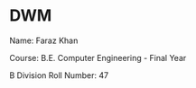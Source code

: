 # DWM
Name: Faraz Khan 

Course: B.E. Computer Engineering - Final Year

B Division Roll Number: 47
